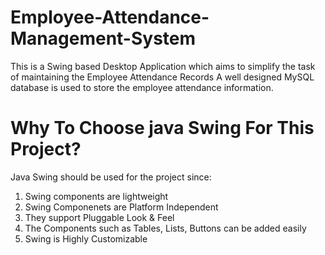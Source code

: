 # Employee-Attendance-Management-System
This is a Swing based Desktop Application which aims to simplify the task of maintaining the Employee Attendance Records
A well designed MySQL database is used to store the employee attendance information.
# Why To Choose java Swing For This Project?
Java Swing should be used for the project since:
1) Swing components are lightweight
2) Swing Componenets are Platform Independent
3) They support Pluggable Look & Feel
4) The Components such as Tables, Lists, Buttons can be added easily
5) Swing is Highly Customizable
